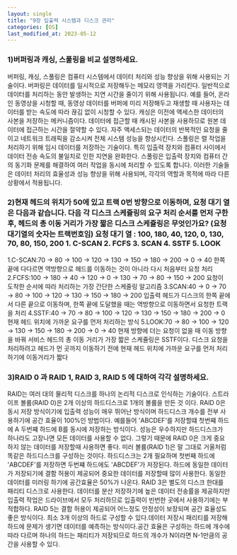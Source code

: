 ```yaml
---
layout: single
title: "9장 입출력 시스템과 디스크 관리"
categories: [OS]
last_modified_at: 2023-05-12
---
```


### 1)버퍼링과 캐싱, 스풀링을 비교 설명하세요.
버퍼링, 캐싱, 스풀링은 컴퓨터 시스템에서 데이터 처리와 성능 향상을 위해 사용되는 기술이다. 버퍼링은 데이터를 일시적으로 저장해두는 메모리 영역을 가리킨다. 일반적으로 데이터를 처리하는 동안 발생하는 지연 시간을 줄이기 위해 사용됩니다. 예를 들어, 온라인 동영상을 시청할 때, 동영상 데이터를 버퍼에 미리 저장해두고 재생할 때 사용자는 데이터를 받는 속도에 따라 끊김 없이 시청할 수 있다. 캐싱은 이전에 액세스한 데이터의 사본을 저장하는 메커니즘이다. 데이터에 접근할 때 캐시된 사본을 사용하므로 원본 데이터에 접근하는 시간을 절약할 수 있다. 자주 액세스되는 데이터의 반복적인 요청을 줄이고 네트워크 트래픽을 감소시켜 전체 시스템 성능을 향상시킨다. 스풀링은 렬 작업을 처리하기 위해 임시 데이터를 저장하는 기술이다. 특히 입출력 장치와 컴퓨터 사이에서 데이터 전송 속도의 불일치로 인한 지연을 완화한다. 스풀링은 입출력 장치와 컴퓨터 간의 동기화 문제를 해결하여 여러 작업을 동시에 처리할 수 있도록 합니다. 이러한 기술들은 데이터 처리의 효율성과 성능 향상을 위해 사용되며, 각각의 역할과 목적에 따라 다른 상황에서 적용됩니다.

### 2)현재 헤드의 위치가 50에 있고 트랙 0번 방향으로 이동하며, 요청 대기 열은 다음과 같습니다. 다음 각 디스크 스케쥴링의 요구 처리 순서를 먼저 구한 후, 헤드의 총 이동 거리가 가장 짧은 디스크 스케쥴링은 무엇인가요? (요청 대기열의 숫자는 트랙번호임) 요청 대기 열 : 100, 180, 40, 120, 0, 130, 70, 80, 150, 200    1. C-SCAN 2. FCFS 3. SCAN 4. SSTF 5. LOOK
1.C-SCAN:70 -> 80 -> 100 -> 120 -> 130 -> 150 -> 180 -> 200 -> 0 -> 40  한쪽 끝에 다다르면 역방향으로 헤드를 이동하는 것이 아니라 다시 처음부터 요청 처리
2.FCFS:100 -> 180 -> 40 -> 120 -> 0 -> 130 -> 70 -> 80 -> 150 -> 200  요청이 도착한 순서에 따라 처리하는 가장 간단한 스케줄링 알고리즘
3.SCAN:40 -> 0 -> 70 -> 80 -> 100 -> 120 -> 130 -> 150 -> 180 -> 200  입출력 헤드가 디스크의 한쪽 끝에서 다른 끝으로 이동하며, 한쪽 끝에 도달했을 때는 역방향으로 이동하면서 요청한 트랙을 처리
4.SSTF:40 -> 70 -> 80 -> 100 -> 120 -> 130 -> 150 -> 180 -> 200 -> 0  현재 헤드 위치에 가까운 요구를 먼저 처리하는 방식
5.LOOK:70 -> 80 -> 100 -> 120 -> 130 -> 150 -> 180 -> 200 -> 0 -> 40  현재 방향에 더는 요청이 없을 때 이동 방향을 바꿔 서비스
헤드의 총 이동 거리가 가장 짧은 스케쥴링은 SSTF이다. 디스크 요청을 처리하려고 헤드가 먼 곳까지 이동하기 전에 현재 헤드 위치에 가까운 요구를 먼저 처리하기에 이동거리가 짧다

### 3)RAID 0 과 RAID 1, RAID 3, RAID 5 에 대하여 각각 설명하세요.
RAID는 여러 대의 물리적 디스크를 하나의 논리적 디스크로 인식하는 기술이다. 스트라이프 볼륨(RAID 0)은 2개 이상의 하드디스크로 1개의 볼륨을 만든 것 이다. RAID 0은 동시 저장 방식이기에 입출력 성능이 매우 뛰어난 방식이며 하드디스크 개수를 전부 사용하기에 공간 효율이 100%인 방법이다. 예를들어 'ABCDEF'를 저장할떄 첫번쨰 하드에 A 두번쨰 하드에 B를 동시에 저장하는 방식이다. 성능은 우수하지만 하드디스크가 하나라도 고장나면 모든 데이터를 사용할 수 없다. 그렇기 때문에 RAID 0은 크게 중요하지 않는 데이터를 저장할때 사용하면 좋다. 미러 볼륨(RAID 1)은 말 그대로 거울처럼 똑같은 하드디스크를 구성하는 것이다. 하드디스크는 2개 필요하며 첫번째 하드에 'ABCDEF'를 저장하면 두번쨰 하드에도 'ABCDEF'가 저장된다. 하드에 동일한 데이터가 저장되기에 결함 허용이 제공되어 중요한 데이터를 저장할때 많이 사용한다. 동일한 데이터를 미러링 하기에 공간효율은 50%가 나온다. RAID 3은 별도의 디스크 한대를 패리티 디스크로 사용한다. 데이터를 분산 저장하기에 높은 데이터 전송률을 제공하지만 입출력 작업은 드라이브에서 모두 처리하므로 입출력이 빈번한 곳에서 사용하기에는 부적합하다. RAID 5는 결함 허용이 제공되어 어느정도 안정성이 보장되며 공간 효율성도 좋은 방식이다. 최소 3개 이상의 하드로 구성할 수 있다.데이터 저장시 패리티를 저장해 하드에 문제가 생기면 데이터를 예측하는 방식이다.공간 효율은 구성하는 하드에 개수에 따라 다르며 하나의 하드는 패리티가 저장되므로 하드의 개수가 N이라면 N-1만큼의 공간을 사용할 수 있다. 
